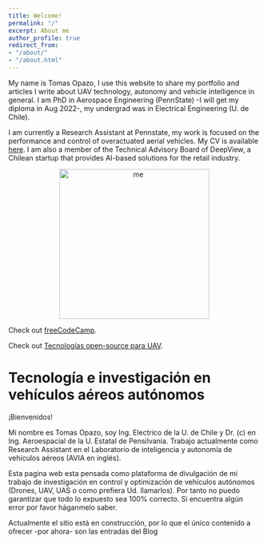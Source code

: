 ```yaml
---
title: Welcome!
permalink: "/"
excerpt: About me
author_profile: true
redirect_from:
- "/about/"
- "/about.html"
---
```


My name is Tomas Opazo, I use this website to share my portfolio and articles I write about UAV technology, autonomy and vehicle intelligence in general. I am PhD in Aerospace Engineering (PennState) -I will get my diploma in Aug 2022-, my undergrad was in Electrical Engineering (U. de Chile). 

I am currently a Research Assistant at Pennstate, my work is focused on the performance and control of overactuated aerial vehicles. My CV is available [here](https://toopazo.github.io/files/toopazo_cv.pdf). I am also a member of the Technical Advisory Board of DeepView, a Chilean startup that provides AI-based solutions for the retail industry.

<p align="center">
	<img src="https://toopazo.github.io/images/toopazo_avia_lab.jpeg" alt="me" width="300" />
</p>

<p>Check out <a href="https://www.freecodecamp.org/" target="_blank" rel="noopener noreferrer">freeCodeCamp</a>.</p>
<p>Check out <a href="https://toopazo.github.io/files/toopazo_dronecode.pdf" target="_blank" rel="noopener noreferrer">Tecnologías open-source para UAV</a>.</p>


# Tecnología e investigación en vehículos aéreos autónomos

¡Bienvenidos! 

Mi nombre es Tomas Opazo, soy Ing. Electrico de la U. de Chile y Dr. (c) en Ing. Aeroespacial de la U. Estatal de Pensilvania. Trabajo actualmente como Research Assistant en el Laboratorio de inteligencia y autonomía de vehículos aéreos (AVIA en inglés). 

Esta pagina web esta pensada como plataforma de divulgación de mi trabajo de investigación en control y optimización de vehículos autónomos (Drones, UAV, UAS o como prefiera Ud. llamarlos). Por tanto no puedo garantizar que todo lo expuesto sea 100% correcto. Si encuentra algún error por favor háganmelo saber. 

Actualmente el sitio está en construcción, por lo que el único contenido a ofrecer -por ahora- son las entradas del Blog


